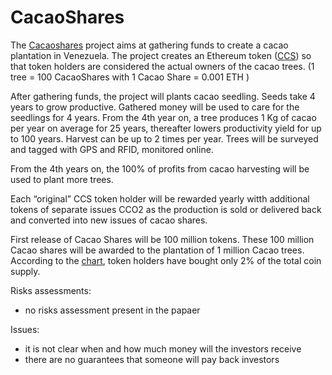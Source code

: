 # CacaoShares

The [Cacaoshares](https://cacaoshares.com/) project aims at gathering funds to create a cacao plantation in Venezuela. 
The project creates an Ethereum token ([CCS](https://etherscan.io/token/0x315ce59fafd3a8d562b7ec1c8542382d2710b06c#balances)) 
so that token holders are considered the actual owners of the cacao trees. (1 tree = 100 CacaoShares with 
1 Cacao Share = 0.001 ETH )

After gathering funds, the project will plants cacao seedling. Seeds take 4 years to grow productive. 
Gathered money will be used to care for the seedlings for 4 years. 
From the 4th year on, a tree produces 1 Kg of cacao per year on average for 25 years, thereafter lowers productivity yield for 
up to 100 years. Harvest can be up to 2 times per year. Trees will be surveyed and tagged with GPS and RFID,  monitored online.

From the 4th years on, the  100% of profits from cacao harvesting will be used to plant more trees. 

Each “original” CCS token holder will be rewarded yearly witth additional tokens of separate issues CCO2 as the production 
is sold or delivered back and converted into new issues of cacao shares.

First release of Cacao Shares will be 100 million tokens. These 100 million Cacao shares will be awarded to the plantation of 
1 million Cacao trees.
According to the [chart](https://etherscan.io/token/tokenholderchart/0x315ce59fafd3a8d562b7ec1c8542382d2710b06c), token holders have 
bought only 2% of the total coin supply. 

Risks assessments:
* no risks assessment present in the papaer

Issues:
* it is not clear when and how much money will the investors receive
* there are no guarantees that someone will pay back investors
